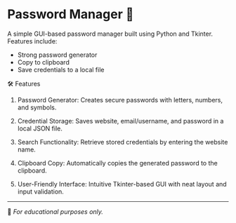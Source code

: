 # Password Manager 🔐

A simple GUI-based password manager built using Python and Tkinter. Features include:
- Strong password generator
- Copy to clipboard
- Save credentials to a local file

🛠 Features
1. Password Generator: Creates secure passwords with letters, numbers, and symbols.

2. Credential Storage: Saves website, email/username, and password in a local JSON file.

3. Search Functionality: Retrieve stored credentials by entering the website name.

4. Clipboard Copy: Automatically copies the generated password to the clipboard.

5. User-Friendly Interface: Intuitive Tkinter-based GUI with neat layout and input validation.

---

📌 *For educational purposes only.*
